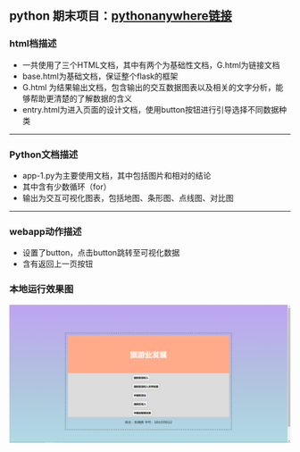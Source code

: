 ##  python 期末项目：[pythonanywhere链接](http://ljc.pythonanywhere.com/)
### html档描述
* 一共使用了三个HTML文档，其中有两个为基础性文档，G.html为链接文档
* base.html为基础文档，保证整个flask的框架
* G.html 为结果输出文档，包含输出的交互数据图表以及相关的文字分析，能够帮助更清楚的了解数据的含义
* entry.html为进入页面的设计文档，使用button按钮进行引导选择不同数据种类
***
### Python文档描述
* app-1.py为主要使用文档，其中包括图片和相对的结论
* 其中含有少数循环（for）
* 输出为交互可视化图表，包括地图、条形图、点线图、对比图
***
### webapp动作描述
* 设置了button，点击button跳转至可视化数据
* 含有返回上一页按钮
### 本地运行效果图
![运行效果图](https://github.com/Pjx759/final/blob/master/%E6%9C%AC%E5%9C%B0%E6%95%88%E6%9E%9C%E5%91%88%E7%8E%B0.png)

